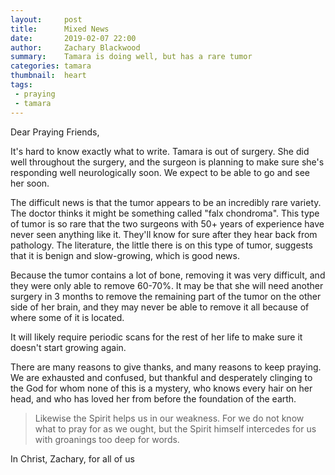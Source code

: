 ```yaml
---
layout:     post
title:      Mixed News
date:       2019-02-07 22:00
author:     Zachary Blackwood
summary:    Tamara is doing well, but has a rare tumor
categories: tamara
thumbnail:  heart
tags:
 - praying
 - tamara 
---
```


Dear Praying Friends,

It's hard to know exactly what to write. Tamara is out of surgery. She did well throughout the surgery, and the surgeon is planning to make sure she's responding well neurologically soon. We expect to be able to go and see her soon. 

The difficult news is that the tumor appears to be an incredibly rare variety. The doctor thinks it might be something called "falx chondroma". This type of tumor is so rare that the two surgeons with 50+ years of experience have never seen anything like it. They'll know for sure after they hear back from pathology. The literature, the little there is on this type of tumor, suggests that it is benign and slow-growing, which is good news.

Because the tumor contains a lot of bone, removing it was very difficult, and they were only able to remove 60-70%. It may be that she will need another surgery in 3 months to remove the remaining part of the tumor on the other side of her brain, and they may never be able to remove it all because of where some of it is located.

It will likely require periodic scans for the rest of her life to make sure it doesn't start growing again. 

There are many reasons to give thanks, and many reasons to keep praying. We are exhausted and confused, but thankful and desperately clinging to the God for whom none of this is a mystery, who knows every hair on her head, and who has loved her from before the foundation of the earth.

> Likewise the Spirit helps us in our weakness. For we do not know what to pray for as we ought, but the Spirit himself intercedes for us with groanings too deep for words. 

In Christ,
Zachary, for all of us
